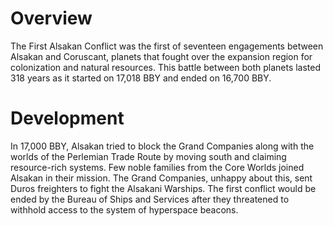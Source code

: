 # Overview

The First Alsakan Conflict was the first of seventeen engagements between Alsakan and Coruscant, planets that fought over the expansion region for colonization and natural resources.
This battle between both planets lasted 318 years as it started on 17,018 BBY and ended on 16,700 BBY.

# Development

In 17,000 BBY, Alsakan tried to block the Grand Companies along with the worlds of the Perlemian Trade Route by moving south and claiming resource-rich systems.
Few noble families from the Core Worlds joined Alsakan in their mission.
The Grand Companies, unhappy about this, sent Duros freighters to fight the Alsakani Warships.
The first conflict would be ended by the Bureau of Ships and Services after they threatened to withhold access to the system of hyperspace beacons.
